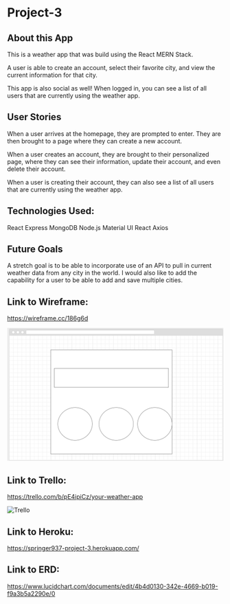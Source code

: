 # Project-3

## About this App

This is a weather app that was build using the React MERN Stack. 

A user is able to create an account, select their favorite city, and view the current information for that city.

This app is also social as well! When logged in, you can see a list of all users that are currently using the weather app.

## User Stories

When a user arrives at the homepage, they are prompted to enter. They are then brought to a page where they can create a new account. 

When a user creates an account, they are brought to their personalized page, where they can see their information, update their account, and even delete their account.

When a user is creating their account, they can also see a list of all users that are currently using the weather app.

## Technologies Used: 
React
Express
MongoDB
Node.js
Material UI React
Axios

## Future Goals

A stretch goal is to be able to incorporate use of an API to pull in current weather data from any city in the world. I would also like to add the capability for a user to be able to add and save multiple cities.

## Link to Wireframe: 
https://wireframe.cc/186g6d

![Wireframe](client/public/Images/wireframe.png)

## Link to Trello: 
https://trello.com/b/pE4ipiCz/your-weather-app

![Trello](client/public/Images/trello.png)

## Link to Heroku: 
https://springer937-project-3.herokuapp.com/

## Link to ERD: 
https://www.lucidchart.com/documents/edit/4b4d0130-342e-4669-b019-f9a3b5a2290e/0
